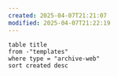 ```yaml
---
created: 2025-04-07T21:21:07
modified: 2025-04-07T21:22:19
---
```

```dataview
table title
from -"templates"
where type = "archive-web" 
sort created desc
```
